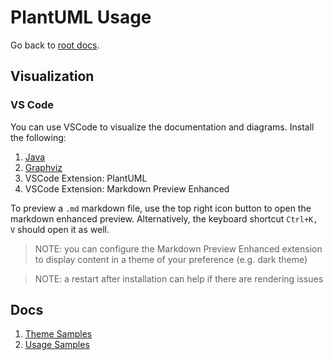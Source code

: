 # PlantUML Usage

Go back to [root docs](../README.md).

## Visualization

### VS Code

You can use VSCode to visualize the documentation and diagrams.
Install the following:

1. [Java](https://java.com/en/download/)
1. [Graphviz](http://www.graphviz.org/download/)
1. VSCode Extension: PlantUML
1. VSCode Extension: Markdown Preview Enhanced

To preview a `.md` markdown file, use the top right icon button to open the markdown enhanced preview.
Alternatively, the keyboard shortcut `Ctrl+K, V` should open it as well.

> NOTE: you can configure the Markdown Preview Enhanced extension to display content in a theme of your preference (e.g. dark theme)

> NOTE: a restart after installation can help if there are rendering issues

## Docs

1. [Theme Samples](theme/index.md)
1. [Usage Samples](samples/index.md)

